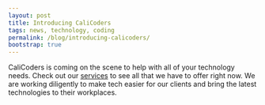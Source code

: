```yaml
---
layout: post
title: Introducing CaliCoders
tags: news, technology, coding
permalink: /blog/introducing-calicoders/
bootstrap: true
---
```


CaliCoders is coming on the scene to help with all of your technology needs. Check out our <a href="http://calicoders.com/solutions/">services</a> to see all that we have to offer right now. We are working diligently to make tech easier for our clients and bring the latest technologies to their workplaces.